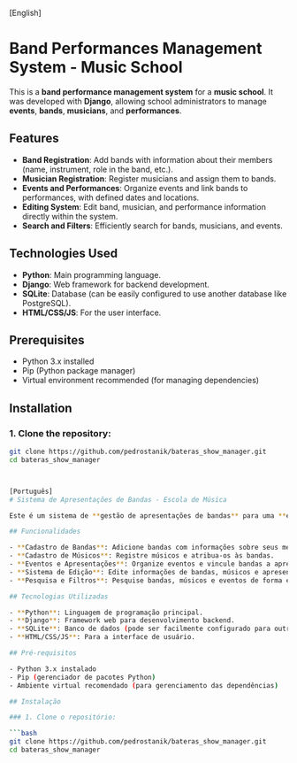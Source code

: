 [English]
# Band Performances Management System - Music School

This is a **band performance management system** for a **music school**. It was developed with **Django**, allowing school administrators to manage **events**, **bands**, **musicians**, and **performances**.

## Features

- **Band Registration**: Add bands with information about their members (name, instrument, role in the band, etc.).
- **Musician Registration**: Register musicians and assign them to bands.
- **Events and Performances**: Organize events and link bands to performances, with defined dates and locations.
- **Editing System**: Edit band, musician, and performance information directly within the system.
- **Search and Filters**: Efficiently search for bands, musicians, and events.

## Technologies Used

- **Python**: Main programming language.
- **Django**: Web framework for backend development.
- **SQLite**: Database (can be easily configured to use another database like PostgreSQL).
- **HTML/CSS/JS**: For the user interface.

## Prerequisites

- Python 3.x installed
- Pip (Python package manager)
- Virtual environment recommended (for managing dependencies)

## Installation

### 1. Clone the repository:

```bash
git clone https://github.com/pedrostanik/bateras_show_manager.git
cd bateras_show_manager



[Português]
# Sistema de Apresentações de Bandas - Escola de Música

Este é um sistema de **gestão de apresentações de bandas** para uma **escola de música**. Ele foi desenvolvido com **Django**, permitindo que os administradores da escola gerenciem os **eventos**, as **bandas**, os **músicos** e as **apresentações**.

## Funcionalidades

- **Cadastro de Bandas**: Adicione bandas com informações sobre seus membros (nome, instrumento, papel na banda, etc.).
- **Cadastro de Músicos**: Registre músicos e atribua-os às bandas.
- **Eventos e Apresentações**: Organize eventos e vincule bandas a apresentações, com data e local definidos.
- **Sistema de Edição**: Edite informações de bandas, músicos e apresentações diretamente no sistema.
- **Pesquisa e Filtros**: Pesquise bandas, músicos e eventos de forma eficiente.

## Tecnologias Utilizadas

- **Python**: Linguagem de programação principal.
- **Django**: Framework web para desenvolvimento backend.
- **SQLite**: Banco de dados (pode ser facilmente configurado para outro banco, como PostgreSQL).
- **HTML/CSS/JS**: Para a interface de usuário.

## Pré-requisitos

- Python 3.x instalado
- Pip (gerenciador de pacotes Python)
- Ambiente virtual recomendado (para gerenciamento das dependências)

## Instalação

### 1. Clone o repositório:

```bash
git clone https://github.com/pedrostanik/bateras_show_manager.git
cd bateras_show_manager
